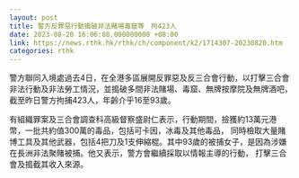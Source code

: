 ```yaml
---
layout: post
title: 警方反罪惡行動搗破非法賭場毒窟等　拘423人
date: 2023-08-20 16:06:08.000000000 +08:00
link: https://news.rthk.hk/rthk/ch/component/k2/1714307-20230820.htm
categories: rthk
---
```


警方聯同入境處過去4日，在全港多區展開反罪惡及反三合會行動，以打擊三合會非法行動及非法勞工情況，並搗破多間非法賭場、毒窟、無牌按摩院及無牌酒吧，截至昨日警方拘捕423人，年齡介乎16至93歲。

有組織罪案及三合會調查科高級督察盛尉仁表示，行動期間，撿獲約13萬元港幣，一批共約值300萬的毒品，包括可卡因，冰毒及其他毒品， 同時檢取大量賭博工具及其他武器，包括4把刀及1支伸縮棍。其中93歲的被捕女子，是因為涉嫌在長洲非法聚賭被捕。他又表示，警方會繼續採取以情報主導的行動， 打擊三合會及搗截其收入來源。
